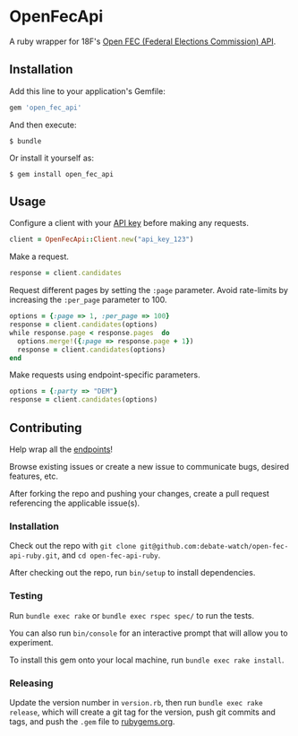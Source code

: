 # OpenFecApi

A ruby wrapper for 18F's [Open FEC (Federal Elections Commission) API](https://api.open.fec.gov/).

## Installation

Add this line to your application's Gemfile:

```ruby
gem 'open_fec_api'
```

And then execute:

    $ bundle

Or install it yourself as:

    $ gem install open_fec_api

## Usage

Configure a client with your [API key](https://api.data.gov/signup/) before making any requests.

```` rb
client = OpenFecApi::Client.new("api_key_123")
````

Make a request.

```` rb
response = client.candidates
````

Request different pages by setting the `:page` parameter. Avoid rate-limits by increasing the `:per_page` parameter to 100.

```` rb
options = {:page => 1, :per_page => 100}
response = client.candidates(options)
while response.page < response.pages  do
  options.merge!({:page => response.page + 1})
  response = client.candidates(options)
end
````

Make requests using endpoint-specific parameters.

```` rb
options = {:party => "DEM"}
response = client.candidates(options)
````

## Contributing

Help wrap all the [endpoints](ENDPOINTS.md)!

Browse existing issues or create a new issue to communicate bugs, desired features, etc.

After forking the repo and pushing your changes, create a pull request referencing the applicable issue(s).

### Installation

Check out the repo with `git clone git@github.com:debate-watch/open-fec-api-ruby.git`, and `cd open-fec-api-ruby`.

After checking out the repo, run `bin/setup` to install dependencies.

### Testing

Run `bundle exec rake` or `bundle exec rspec spec/` to run the tests.

You can also run `bin/console` for an interactive prompt that will allow you to experiment.

To install this gem onto your local machine, run `bundle exec rake install`.

### Releasing

Update the version number in `version.rb`, then run `bundle exec rake release`, which will create a git tag for the version, push git commits and tags, and push the `.gem` file to [rubygems.org](https://rubygems.org).

